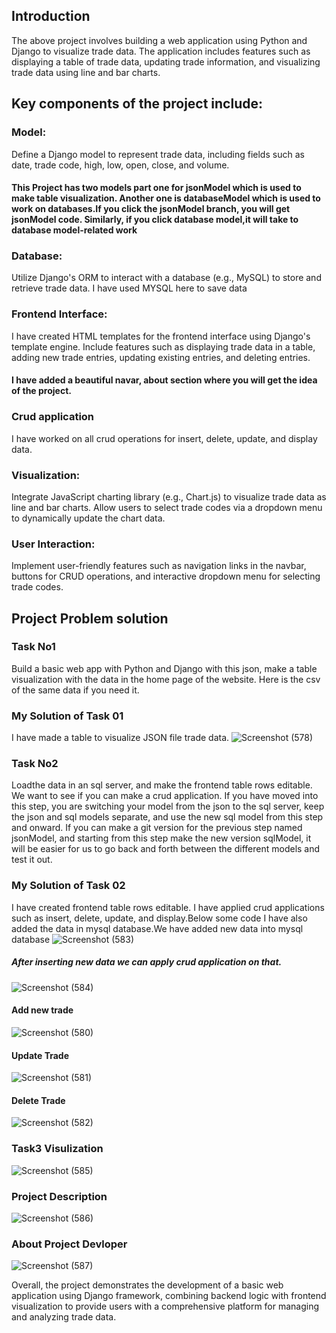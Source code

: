 ## Introduction
The above project involves building a web application using Python and Django to visualize trade data. The application includes features such as displaying a table of trade data, updating trade information, and visualizing trade data using line and bar charts.

## Key components of the project include:

### Model:
Define a Django model to represent trade data, including fields such as date, trade code, high, low, open, close, and volume.
#### This Project has two models part one for jsonModel which is used to make table visualization. Another one is databaseModel which is used to work on databases.If you click the jsonModel branch, you will get jsonModel code. Similarly, if you click database model,it will take to database model-related work
### Database: 
Utilize Django's ORM to interact with a database (e.g., MySQL) to store and retrieve trade data. I have used MYSQL here to save data

### Frontend Interface:
I have created HTML templates for the frontend interface using Django's template engine. Include features such as displaying trade data in a table, adding new trade entries, updating existing entries, and deleting entries.
#### I have added a beautiful navar, about section where you will get the idea of the project.
### Crud application
I have worked on all crud operations for insert, delete, update, and display data.

### Visualization:
Integrate JavaScript charting library (e.g., Chart.js) to visualize trade data as line and bar charts. Allow users to select trade codes via a dropdown menu to dynamically update the chart data.

### User Interaction:
Implement user-friendly features such as navigation links in the navbar, buttons for CRUD operations, and interactive dropdown menu for selecting trade codes.



## Project Problem solution
### Task No1
 Build a basic web app with Python and Django with this json, make a table visualization
 with the data in the home page of the website. Here is the csv of the same data if you
 need it.

 ### My Solution of Task 01
 I have made a table to visualize JSON file trade data.
 ![Screenshot (578)](https://github.com/injamul3798/StockProject_MLTechnicalTest/assets/101572467/6285d8a5-8657-4103-bfd9-dc5f7e75bc0b)

 
### Task No2 
 Loadthe data in an sql server, and make the frontend table rows editable. We want to
 see if you can make a crud application. If you have moved into this step, you are
 switching your model from the json to the sql server, keep the json and sql models
 separate, and use the new sql model from this step and onward. If you can make a git
 version for the previous step named jsonModel, and starting from this step make the new
 version sqlModel, it will be easier for us to go back and forth between the different
 models and test it out.

 ### My Solution of Task 02
 I have created frontend table rows editable. I have applied crud applications such as insert, delete, update, and display.Below some code
 I have also added the data in mysql database.We have added new data into mysql database
  ![Screenshot (583)](https://github.com/injamul3798/StockProject_MLTechnicalTest/assets/101572467/2cb63860-9906-4377-9d30-ec5c355211b9)
 ##### After inserting new data we can apply crud application on that.
 ![Screenshot (584)](https://github.com/injamul3798/StockProject_MLTechnicalTest/assets/101572467/5b23650c-17c9-4372-a414-650ce21cdb0e)


#### Add new trade
![Screenshot (580)](https://github.com/injamul3798/StockProject_MLTechnicalTest/assets/101572467/089ff25f-33b9-4080-8056-82e2ce1b5194)
#### Update Trade
![Screenshot (581)](https://github.com/injamul3798/StockProject_MLTechnicalTest/assets/101572467/2902c61a-e39a-4a86-831a-f3261ae8b06f)
#### Delete Trade
![Screenshot (582)](https://github.com/injamul3798/StockProject_MLTechnicalTest/assets/101572467/a3cd58d1-e58d-42b4-b801-420803a335fb)

### Task3 Visulization
![Screenshot (585)](https://github.com/injamul3798/StockProject_MLTechnicalTest/assets/101572467/f07cd037-654e-482c-b3f7-c5397524578d)

### Project Description
![Screenshot (586)](https://github.com/injamul3798/StockProject_MLTechnicalTest/assets/101572467/63e3dd03-a74c-4406-85e7-20212ec86618)
### About Project Devloper
![Screenshot (587)](https://github.com/injamul3798/StockProject_MLTechnicalTest/assets/101572467/239c0103-419b-4f57-8230-733e78b2b552)



Overall, the project demonstrates the development of a basic web application using Django framework, combining backend logic with frontend visualization to provide users with a comprehensive platform for managing and analyzing trade data.
